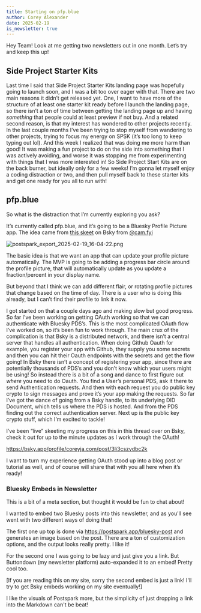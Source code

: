 ```yaml
---
title: Starting on pfp.blue
author: Corey Alexander
date: 2025-02-19
is_newsletter: true
---
```


Hey Team! Look at me getting two newsletters out in one month. Let’s try and keep this up!

## Side Project Starter Kits

Last time I said that Side Project Starter Kits landing page was hopefully going to launch soon, and I was a bit too over eager with that.
There are two main reasons it didn’t get released yet.
One, I want to have more of the structure of at least one starter kit ready before I launch the landing page, so there isn’t a ton of time between getting the landing page up and having _something_ that people could at least preview if not buy.
And a related second reason, is that my interest has wondered to other projects recently. In the last couple months I’ve been trying to stop myself from wandering to other projects, trying to focus my energy on SPSK (it’s too long to keep typing out lol). And this week I realized that was doing me more harm than good! It was making a fun project to do on the side into something that I was actively avoiding, and worse it was stopping me from experimenting with things that I was more interested in!
So Side Project Start Kits are on the back burner, but ideally only for a few weeks! I’m gonna let myself enjoy a coding distraction or two, and then pull myself back to these starter kits and get one ready for you all to run with!

## pfp.blue

So what is the distraction that I’m currently exploring you ask?

It’s currently called pfp.blue, and it’s going to be a Bluesky Profile Picture app. The idea came from [this skeet](https://bsky.app/profile/cam.fyi/post/3lhzlgtcgqc2n) on Bsky from [@cam.fyi](https://bsky.app/profile/cam.fyi)

![postspark_export_2025-02-19_16-04-22.png](https://assets.buttondown.email/images/f40ca831-3c40-4840-8d38-5518cce032a2.png?w=960&fit=max)

The basic idea is that we want an app that can update your profile picture automatically. The MVP is going to be adding a progress bar circle around the profile picture, that will automatically update as you update a fraction/percent in your display name.

But beyond that I think we can add different flair, or rotating profile pictures that change based on the time of day. There is a user who is doing this already, but I can’t find their profile to link it now.

I got started on that a couple days ago and making slow but good progress. So far I’ve been working on getting OAuth working so that we can authenticate with Bluesky PDS’s. This is the most complicated OAuth flow I’ve worked on, so it’s been fun to work through. The main crux of the complication is that Bsky is a distributed network, and there isn’t a central server that handles all authentication.
When doing Github Oauth for example, you register your app with Github, they supply you some secrets and then you can hit their Oauth endpoints with the secrets and get the flow going!
In Bsky there isn’t a concept of registering your app, since there are potentially thousands of PDS’s and you don’t know which your users might be using!
So instead there is a bit of a song and dance to first figure out _where_ you need to do Oauth. You find a User’s personal PDS, ask it there to send Authentication requests. And then with each request you do public key crypto to sign messages and prove it’s your app making the requests.
So far I’ve got the dance of going from a Bsky handle, to its underlying DID Document, which tells us where the PDS is hosted. And from the PDS finding out the correct authentication server. Next up is the public key crypto stuff, which I’m excited to tackle!

I’ve been “live” skeeting my progress on this in this thread over on Bsky, check it out for up to the minute updates as I work through the OAuth!

<https://bsky.app/profile/coreyja.com/post/3li3cszvdbc2k>

I want to turn my experience getting OAuth stood up into a blog post or tutorial as well, and of course will share that with you all here when it’s ready!

### Bluesky Embeds in Newsletter

This is a bit of a meta section, but thought it would be fun to chat about!

I wanted to embed two Bluesky posts into this newsletter, and as you'll see went with two different ways of doing that!

The first one up top is done via <https://postspark.app/bluesky-post> and generates an image based on the post. There are a ton of customization options, and the output looks really pretty. I like it!

For the second one I was going to be lazy and just give you a link. But Buttondown (my newsletter platform) auto-expanded it to an embed! Pretty cool too.

[If you are reading this on my site, sorry the second embed is just a link! I'll try to get Bsky embeds working on my site eventually!]

I like the visuals of Postspark more, but the simplicity of just dropping a link into the Markdown can't be beat!
